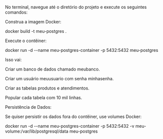 No terminal, navegue até o diretório do projeto e execute os seguintes comandos:

Construa a imagem Docker:

docker build -t meu-postgres .

Execute o contêiner:

docker run -d --name meu-postgres-container -p 5432:5432 meu-postgres

Isso vai:

Criar um banco de dados chamado meubanco.

Criar um usuário meuusuario com senha minhasenha.

Criar as tabelas produtos e atendimentos.

Popular cada tabela com 10 mil linhas.

Persistência de Dados:

Se quiser persistir os dados fora do contêiner, use volumes Docker:

docker run -d --name meu-postgres-container -p 5432:5432 -v meu-volume:/var/lib/postgresql/data meu-postgres